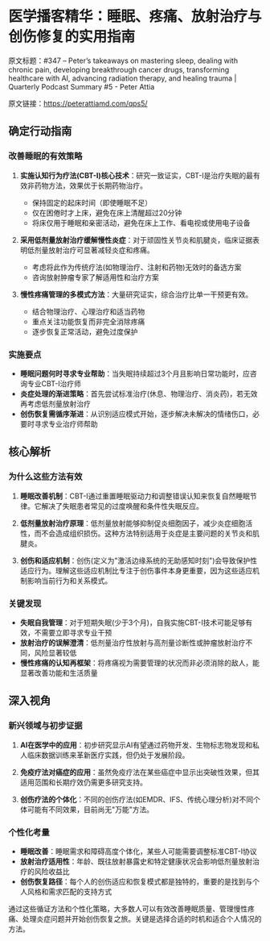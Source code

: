 # 医学播客精华：睡眠、疼痛、放射治疗与创伤修复的实用指南

原文标题：#347 – Peter’s takeaways on mastering sleep, dealing with chronic pain, developing breakthrough cancer drugs, transforming healthcare with AI, advancing radiation therapy, and healing trauma | Quarterly Podcast Summary #5 - Peter Attia

原文链接：https://peterattiamd.com/qps5/

<YouTube videoId="kHyEwDWBNZ0" />


## 确定行动指南

### 改善睡眠的有效策略

1. **实施认知行为疗法(CBT-I)核心技术**：研究一致证实，CBT-I是治疗失眠的最有效非药物方法，效果优于长期药物治疗。
   - 保持固定的起床时间（即使睡眠不足）
   - 仅在困倦时才上床，避免在床上清醒超过20分钟
   - 将床仅用于睡眠和亲密活动，避免在床上工作、看电视或使用电子设备

2. **采用低剂量放射治疗缓解慢性炎症**：对于顽固性关节炎和肌腱炎，临床证据表明低剂量放射治疗可显著减轻炎症和疼痛。
   - 考虑将此作为传统疗法(如物理治疗、注射和药物)无效时的备选方案
   - 咨询放射肿瘤专家了解适用性和治疗方案

3. **慢性疼痛管理的多模式方法**：大量研究证实，综合治疗比单一干预更有效。
   - 结合物理治疗、心理治疗和适当药物
   - 重点关注功能恢复而非完全消除疼痛
   - 逐步恢复正常活动，避免过度保护

### 实施要点

- **睡眠问题何时寻求专业帮助**：当失眠持续超过3个月且影响日常功能时，应咨询专业CBT-I治疗师
- **炎症处理的渐进策略**：首先尝试标准治疗(休息、物理治疗、消炎药)，若无效再考虑低剂量放射治疗
- **创伤恢复需循序渐进**：从识别适应模式开始，逐步解决未解决的情绪伤口，必要时寻求专业治疗师帮助

## 核心解析

### 为什么这些方法有效

1. **睡眠改善机制**：CBT-I通过重置睡眠驱动力和调整错误认知来恢复自然睡眠节律。它解决了失眠患者常见的过度唤醒和条件性失眠反应。

2. **低剂量放射治疗原理**：低剂量放射能够抑制促炎细胞因子，减少炎症细胞活性，而不会造成组织损伤。这种方法特别适用于炎症是主要问题的关节炎和肌腱炎。

3. **创伤和适应机制**：创伤(定义为"激活边缘系统的无助感知时刻")会导致保护性适应行为。理解这些适应机制比专注于创伤事件本身更重要，因为这些适应机制影响当前行为和关系模式。

### 关键发现

- **失眠自我管理**：对于短期失眠(少于3个月)，自我实施CBT-I技术可能足够有效，不需要立即寻求专业干预
- **放射治疗的误解澄清**：低剂量治疗性放射与高剂量诊断性或肿瘤放射治疗不同，风险显著较低
- **慢性疼痛的认知再框架**：将疼痛视为需要管理的状况而非必须消除的敌人，能显著改善功能和生活质量

## 深入视角

### 新兴领域与初步证据

1. **AI在医学中的应用**：初步研究显示AI有望通过药物开发、生物标志物发现和私人临床数据训练来革新医疗实践，但仍处于发展阶段。

2. **免疫疗法对癌症的应用**：虽然免疫疗法在某些癌症中显示出突破性效果，但其适用范围和长期疗效仍需更多研究支持。

3. **创伤疗法的个体化**：不同的创伤疗法(如EMDR、IFS、传统心理分析)对不同个体可能有不同效果，目前尚无"万能"方法。

### 个性化考量

- **睡眠改善**：睡眠需求和障碍高度个体化，某些人可能需要调整标准CBT-I协议
- **放射治疗适用性**：年龄、既往放射暴露史和特定健康状况会影响低剂量放射治疗的风险收益比
- **创伤恢复路径**：每个人的创伤适应和恢复模式都是独特的，重要的是找到与个人风格和需求匹配的支持方式

通过这些循证方法和个性化策略，大多数人可以有效改善睡眠质量、管理慢性疼痛、处理炎症问题并开始创伤恢复之旅。关键是选择合适的时机和适合个人情况的方法。